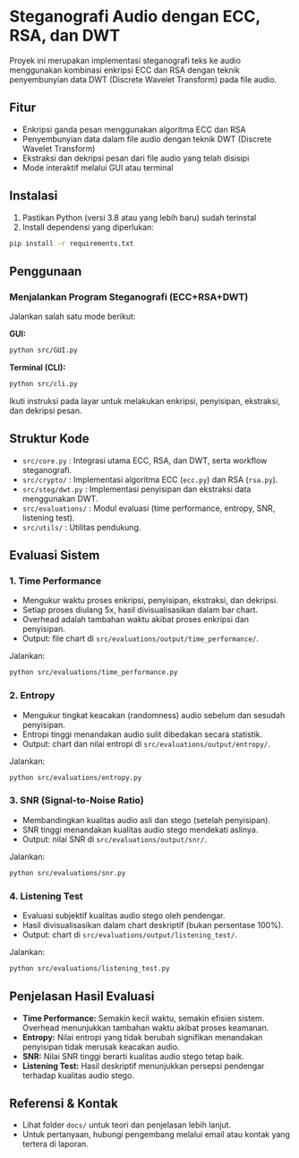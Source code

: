 # Steganografi Audio dengan ECC, RSA, dan DWT

Proyek ini merupakan implementasi steganografi teks ke audio menggunakan kombinasi enkripsi ECC dan RSA dengan teknik penyembunyian data DWT (Discrete Wavelet Transform) pada file audio.

## Fitur

- Enkripsi ganda pesan menggunakan algoritma ECC dan RSA
- Penyembunyian data dalam file audio dengan teknik DWT (Discrete Wavelet Transform)
- Ekstraksi dan dekripsi pesan dari file audio yang telah disisipi
- Mode interaktif melalui GUI atau terminal

## Instalasi

1. Pastikan Python (versi 3.8 atau yang lebih baru) sudah terinstal
2. Install dependensi yang diperlukan:

```bash
pip install -r requirements.txt
```

## Penggunaan

### Menjalankan Program Steganografi (ECC+RSA+DWT)

Jalankan salah satu mode berikut:

**GUI:**

```bash
python src/GUI.py
```

**Terminal (CLI):**

```bash
python src/cli.py
```

Ikuti instruksi pada layar untuk melakukan enkripsi, penyisipan, ekstraksi, dan dekripsi pesan.

## Struktur Kode

- `src/core.py` : Integrasi utama ECC, RSA, dan DWT, serta workflow steganografi.
- `src/crypto/` : Implementasi algoritma ECC (`ecc.py`) dan RSA (`rsa.py`).
- `src/steg/dwt.py` : Implementasi penyisipan dan ekstraksi data menggunakan DWT.
- `src/evaluations/` : Modul evaluasi (time performance, entropy, SNR, listening test).
- `src/utils/` : Utilitas pendukung.

## Evaluasi Sistem

### 1. Time Performance

- Mengukur waktu proses enkripsi, penyisipan, ekstraksi, dan dekripsi.
- Setiap proses diulang 5x, hasil divisualisasikan dalam bar chart.
- Overhead adalah tambahan waktu akibat proses enkripsi dan penyisipan.
- Output: file chart di `src/evaluations/output/time_performance/`.

Jalankan:

```bash
python src/evaluations/time_performance.py
```

### 2. Entropy

- Mengukur tingkat keacakan (randomness) audio sebelum dan sesudah penyisipan.
- Entropi tinggi menandakan audio sulit dibedakan secara statistik.
- Output: chart dan nilai entropi di `src/evaluations/output/entropy/`.

Jalankan:

```bash
python src/evaluations/entropy.py
```

### 3. SNR (Signal-to-Noise Ratio)

- Membandingkan kualitas audio asli dan stego (setelah penyisipan).
- SNR tinggi menandakan kualitas audio stego mendekati aslinya.
- Output: nilai SNR di `src/evaluations/output/snr/`.

Jalankan:

```bash
python src/evaluations/snr.py
```

### 4. Listening Test

- Evaluasi subjektif kualitas audio stego oleh pendengar.
- Hasil divisualisasikan dalam chart deskriptif (bukan persentase 100%).
- Output: chart di `src/evaluations/output/listening_test/`.

Jalankan:

```bash
python src/evaluations/listening_test.py
```

## Penjelasan Hasil Evaluasi

- **Time Performance:** Semakin kecil waktu, semakin efisien sistem. Overhead menunjukkan tambahan waktu akibat proses keamanan.
- **Entropy:** Nilai entropi yang tidak berubah signifikan menandakan penyisipan tidak merusak keacakan audio.
- **SNR:** Nilai SNR tinggi berarti kualitas audio stego tetap baik.
- **Listening Test:** Hasil deskriptif menunjukkan persepsi pendengar terhadap kualitas audio stego.

## Referensi & Kontak

- Lihat folder `docs/` untuk teori dan penjelasan lebih lanjut.
- Untuk pertanyaan, hubungi pengembang melalui email atau kontak yang tertera di laporan.
